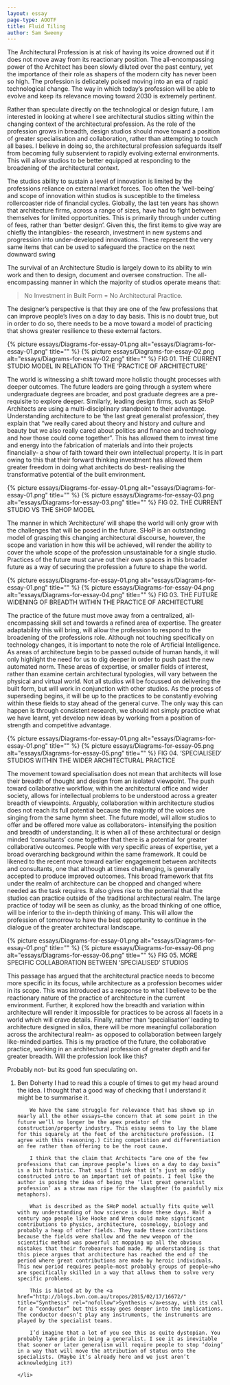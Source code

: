 ```yaml
---
layout: essay
page-type: AOOTF
title: Fluid Tiling 
author: Sam Sweeny
---
```


The Architectural Profession is at risk of having its voice drowned out if it does not move away from its reactionary position. The all-encompassing power of the Architect has been slowly diluted over the past century, yet the importance of their role as shapers of the modern city has never been so high. The profession is delicately poised moving into an era of rapid technological change. The way in which today’s profession will be able to evolve and keep its relevance moving toward 2030 is extremely pertinent.

Rather than speculate directly on the technological or design future, I am interested in looking at where I see architectural studios sitting within the changing context of the architectural profession. As the role of the profession grows in breadth, design studios should move toward a position of greater specialisation and collaboration, rather than attempting to touch all bases. I believe in doing so, the architectural profession safeguards itself from becoming fully subservient to rapidly evolving external environments. This will allow studios to be better equipped at responding to the broadening of the architectural context.

The studios ability to sustain a level of innovation is limited by the professions reliance on external market forces. Too often the ‘well-being’ and scope of innovation within studios is susceptible to the timeless rollercoaster ride of financial cycles. Globally, the last ten years has shown that architecture firms, across a range of sizes, have had to 
fight between themselves for limited opportunities. This is primarily through under cutting of fees, rather than ‘better design’. Given this, the first items to give way are chiefly the intangibles- the research, investment in new systems and progression into under-developed innovations. These represent the very same items that can be used to safeguard the practice on the next downward swing

The survival of an Architecture Studio is largely down to its ability to win work and then to design, document and oversee construction. The all-encompassing manner in which the majority of studios operate means that:

<blockquote>No Investment in Built Form = No Architectural Practice.
</blockquote>
The designer’s perspective is that they are one of the few professions that can improve people’s lives on a day to day basis. This is no doubt true, but in order to do so, there needs to be a move toward a model of practicing that shows greater resilience to these external factors.

{% picture essays/Diagrams-for-essay-01.png alt="essays/Diagrams-for-essay-01.png" title="" %}
{% picture essays/Diagrams-for-essay-02.png alt="essays/Diagrams-for-essay-02.png" title="" %}
FIG 01. THE CURRENT STUDIO MODEL IN RELATION TO THE ‘PRACTICE OF ARCHITECTURE’

The world is witnessing a shift toward more holistic thought processes with deeper outcomes. The future leaders are going through a system where undergraduate degrees are broader, and post graduate degrees are a pre-requisite to explore deeper. Similarly, leading design firms, such as SHoP Architects are using a multi-disciplinary standpoint to their advantage. Understanding architecture to be ‘the last great generalist profession’, they explain that “we really cared about theory and history and culture and beauty but we also really cared about politics and finance and technology and how those could come together”. This has allowed them to invest time and energy into the fabrication of materials and into their projects financially- a show of faith toward their own intellectual property. It is in part owing to this that their forward thinking investment has allowed them greater freedom in doing what architects do best- realising the transformative potential of the built environment.

{% picture essays/Diagrams-for-essay-01.png alt="essays/Diagrams-for-essay-01.png" title="" %}
{% picture essays/Diagrams-for-essay-03.png alt="essays/Diagrams-for-essay-03.png" title="" %}
FIG 02. THE CURRENT STUDIO VS THE SHOP MODEL

The manner in which ‘Architecture’ will shape the world will only grow with the challenges that will be posed in the future. SHoP is an outstanding model of grasping this changing architectural discourse, however, the scope and variation in how this will be achieved, will render the ability to cover the whole scope of the profession unsustainable for a single studio. Practices of the future must carve out their own spaces in this broader future as a way of securing the profession a future to shape the world.

{% picture essays/Diagrams-for-essay-01.png alt="essays/Diagrams-for-essay-01.png" title="" %}
{% picture essays/Diagrams-for-essay-04.png alt="essays/Diagrams-for-essay-04.png" title="" %}
FIG 03. THE FUTURE WIDENING OF BREADTH WITHIN THE PRACTICE OF ARCHITECTURE

The practice of the future must move away from a centralized, all-encompassing skill set and towards a refined area of expertise. The greater adaptability this will bring, will allow the profession to respond to the broadening of the professions role. Although not touching specifically on technology changes, it is important to note the role of Artificial Intelligence. As areas of architecture begin to be passed outside of human hands, it will only highlight the need for us to dig deeper in order to push past the new automated norm. These areas of expertise, or smaller fields of interest, rather than examine certain architectural typologies, will vary between the physical and virtual world. Not all studios will be focussed on delivering the built form, but will work in conjunction with other studios. As the process of superseding begins, it will be up to the practices to be constantly evolving within these fields to stay ahead of the general curve. The only way this can happen is through consistent research, we should not simply practice what we have learnt, yet develop new ideas by working from a position of strength and competitive advantage.

{% picture essays/Diagrams-for-essay-01.png alt="essays/Diagrams-for-essay-01.png" title="" %}
{% picture essays/Diagrams-for-essay-05.png alt="essays/Diagrams-for-essay-05.png" title="" %}
FIG 04. ‘SPECIALISED’ STUDIOS WITHIN THE WIDER ARCHITECTURAL PRACTICE

The movement toward specialisation does not mean that architects will lose their breadth of thought and design from an isolated viewpoint. The push toward collaborative workflow, within the architectural office and wider society, allows for intellectual problems to be understood across a greater breadth of viewpoints. Arguably, collaboration within architecture studios does not reach its full potential because the majority of the voices are singing from the same hymn sheet. The future model, will allow studios to offer and be offered more value as collaborators- intensifying the position and breadth of understanding. It is when all of these architectural or design minded ‘consultants’ come together that there is a potential for greater collaborative outcomes. People with very specific areas of expertise, yet a broad overarching background within the same framework. It could be likened to the recent move toward earlier engagement between architects and consultants, one that although at times challenging, is generally accepted to produce improved outcomes. This broad framework that fits under the realm of architecture can be chopped and changed where needed as the task requires. It also gives rise to the potential that the studios can practice outside of the traditional architectural realm. The large practice of today will be seen as clunky, as the broad thinking of one office, will be inferior to the in-depth thinking of many. This will allow the profession of tomorrow to have the best opportunity to continue in the dialogue of the greater architectural landscape.

{% picture essays/Diagrams-for-essay-01.png alt="essays/Diagrams-for-essay-01.png" title="" %}
{% picture essays/Diagrams-for-essay-06.png alt="essays/Diagrams-for-essay-06.png" title="" %}
FIG 05. MORE SPECIFIC COLLABORATION BETWEEN ‘SPECIALISED’ STUDIOS

This passage has argued that the architectural practice needs to become more specific in its focus, while architecture as a profession becomes wider in its scope. This was introduced as a response to what I believe to be the reactionary nature of the practice of architecture in the current environment. Further, it explored how the breadth and variation within architecture will render it impossible for practices to be across all facets in a world which will crave details. Finally, rather than ‘specialisation’ leading to architecture designed in silos, there will be more meaningful collaboration across the architectural realm- as opposed to collaboration between largely like-minded parties. This is my practice of the future, the collaborative practice, working in an architectural profession of greater depth and far greater breadth. Will the profession look like this?

Probably not- but its good fun speculating on.


					
<ol>
	<li><span class="commenter">Ben Doherty</span>
		I had to read this a couple of times to get my head around the idea. I thought that a good way of checking that I understand it might be to summarise it.

		We have the same struggle for relevance that has shown up in nearly all the other essays–the concern that at some point in the future we’ll no longer be the apex predator of the construction/property industry. This essay seems to lay the blame for this squarely at the feet of the architecture profession. (I agree with this reasoning.) Citing competition and differentiation on fee rather than offering to be the root cause.

		I think that the claim that Architects “are one of the few professions that can improve people’s lives on a day to day basis” is a bit hubristic. That said I think that it’s just an oddly constructed intro to an important set of points. I feel like the author is posing the idea of being the ‘last great generalist profession’ as a straw man ripe for the slaughter (to painfully mix metaphors).

		What is described as the SHoP model actually fits quite well with my understanding of how science is done these days. Half a century ago people like Hooke and Wren could make significant contributions to physics, architecture, cosmology, biology and probably a heap of other fields. They made these contributions because the fields were shallow and the new weapon of the scientific method was powerful at mopping up all the obvious mistakes that their forebearers had made. My understanding is that this piece argues that architecture has reached the end of the period where great contributions are made by heroic individuals. This new period requires people–most probably groups of people–who are specifically skilled in a way that allows them to solve very specific problems.

		This is hinted at by the <a href="http://blogs.bvn.com.au/tropos/2015/02/17/16672/" title="Synthesis" rel="nofollow">Synthesis </a>essay, with its call for a “conductor” but this essay goes deeper into the implications. The conductor doesn’t play any instruments, the instruments are played by the specialist teams.

		I’d imagine that a lot of you see this as quite dystopian. You probably take pride in being a generalist. I see it as inevitable that sooner or later generalism will require people to stop ‘doing’ in a way that will move the attribution of status onto the specialists. (Maybe it’s already here and we just aren’t acknowledging it?)

	</li>
</ol>